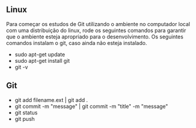 ## Linux

Para começar os estudos de Git utilizando o ambiente no computador local com uma distribuição do linux, rode os seguintes comandos para garantir que o ambiente esteja apropriado para o desenvolvimento. Os seguintes comandos instalam o git, caso ainda não esteja instalado.

- sudo apt-get update
- sudo apt-get install git
- git -v

## Git
- git add filename.ext | git add .
- git commit -m "message" | git commit -m "title" -m "message"
- git status
- git push